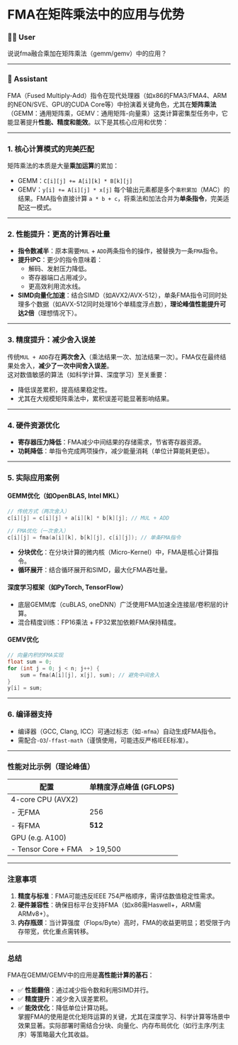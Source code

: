 # FMA在矩阵乘法中的应用与优势

### 🧑‍💻 User

说说fma融合乘加在矩阵乘法（gemm/gemv）中的应用？

---

### 🤖 Assistant

FMA（Fused Multiply-Add）指令在现代处理器（如x86的FMA3/FMA4、ARM的NEON/SVE、GPU的CUDA Core等）中扮演着关键角色，尤其在**矩阵乘法**（GEMM：通用矩阵乘，GEMV：通用矩阵-向量乘）这类计算密集型任务中，它能显著提升**性能、精度和能效**。以下是其核心应用和优势：

---

### **1. 核心计算模式的完美匹配**
矩阵乘法的本质是大量**乘加运算**的累加：
- GEMM：`C[i][j] += A[i][k] * B[k][j]`
- GEMV：`y[i] += A[i][j] * x[j]`
每个输出元素都是多个`乘积累加`（MAC）的结果。FMA指令直接计算 `a * b + c`，将乘法和加法合并为**单条指令**，完美适配这一模式。

---

### **2. 性能提升：更高的计算吞吐量**
- **指令数减半**：原本需要`MUL` + `ADD`两条指令的操作，被替换为一条`FMA`指令。
- **提升IPC**：更少的指令意味着：
  - 解码、发射压力降低。
  - 寄存器端口占用减少。
  - 更高效利用流水线。
- **SIMD向量化加速**：结合SIMD（如AVX2/AVX-512），单条FMA指令可同时处理多个数据（如AVX-512同时处理16个单精度浮点数），**理论峰值性能提升可达2倍**（理想情况下）。

---

### **3. 精度提升：减少舍入误差**
传统`MUL + ADD`存在**两次舍入**（乘法结果一次、加法结果一次）。FMA仅在最终结果处舍入，**减少了一次中间舍入误差**。  
这对数值敏感的算法（如科学计算、深度学习）至关重要：
- 降低误差累积，提高结果稳定性。
- 尤其在大规模矩阵乘法中，累积误差可能显著影响结果。

---

### **4. 硬件资源优化**
- **寄存器压力降低**：FMA减少中间结果的存储需求，节省寄存器资源。
- **功耗降低**：单指令完成两项操作，减少能量消耗（单位计算能耗更低）。

---

### **5. 实际应用案例**
#### **GEMM优化（如OpenBLAS, Intel MKL）**
```c
// 传统方式（两次舍入）
c[i][j] = c[i][j] + a[i][k] * b[k][j]; // MUL + ADD

// FMA优化（一次舍入）
c[i][j] = fma(a[i][k], b[k][j], c[i][j]); // 单条FMA指令
```
- **分块优化**：在分块计算的微内核（Micro-Kernel）中，FMA是核心计算指令。
- **循环展开**：结合循环展开和SIMD，最大化FMA吞吐量。

#### **深度学习框架（如PyTorch, TensorFlow）**
- 底层GEMM库（cuBLAS, oneDNN）广泛使用FMA加速全连接层/卷积层的计算。
- 混合精度训练：FP16乘法 + FP32累加依赖FMA保持精度。

#### **GEMV优化**
```c
// 向量内积的FMA实现
float sum = 0;
for (int j = 0; j < n; j++) {
    sum = fma(A[i][j], x[j], sum); // 避免中间舍入
}
y[i] = sum;
```

---

### **6. 编译器支持**
- 编译器（GCC, Clang, ICC）可通过标志（如`-mfma`）自动生成FMA指令。
- 需配合`-O3`/`-ffast-math`（谨慎使用，可能违反严格IEEE标准）。

---

### **性能对比示例（理论峰值）**
| 配置                | 单精度浮点峰值 (GFLOPS) |
|---------------------|-------------------------|
| 4-core CPU (AVX2)   |                         |
| - 无FMA             | 256                     |
| - 有FMA             | **512**                 |
| GPU (e.g. A100)     |                         |
| - Tensor Core + FMA | > 19,500                |

---

### **注意事项**
1. **精度与标准**：FMA可能违反IEEE 754严格顺序，需评估数值稳定性需求。
2. **硬件兼容性**：确保目标平台支持FMA（如x86需Haswell+，ARM需ARMv8+）。
3. **内存瓶颈**：当计算强度（Flops/Byte）高时，FMA的收益更明显；若受限于内存带宽，优化重点需转移。

---

### **总结**
FMA在GEMM/GEMV中的应用是**高性能计算的基石**：
- ✅ **性能翻倍**：通过减少指令数和利用SIMD并行。
- ✅ **精度提升**：减少舍入误差累积。
- ✅ **能效优化**：降低单位计算功耗。  
掌握FMA的使用是优化矩阵运算的关键，尤其在深度学习、科学计算等场景中效果显著。实际部署时需结合分块、向量化、内存布局优化（如行主序/列主序）等策略最大化其收益。